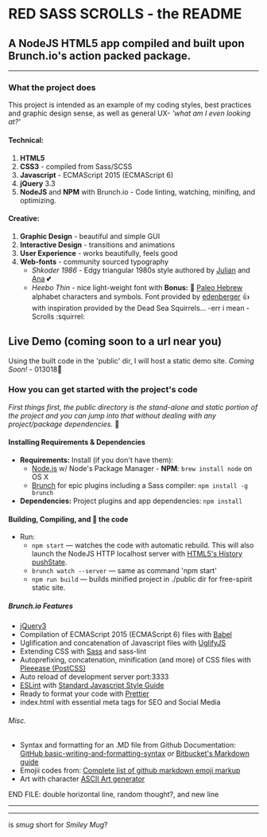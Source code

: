 # RED SASS SCROLLS - the README #

## A NodeJS HTML5 app compiled and built upon Brunch.io's action packed package.

* * *

### What the project does
This project is intended as an example of my coding styles, best practices and graphic design sense, as well as general UX- *'what am I even looking at?'*

#### Technical:
1. __HTML5__
2. __CSS3__ - compiled from Sass/SCSS
3. __Javascript__ - ECMAScript 2015 (ECMAScript 6)
4. __jQuery__ 3.3
5. __NodeJS__ and __NPM__ with Brunch.io - Code linting, watching, minifing, and optimizing.

#### Creative:
1. __Graphic Design__ - beautiful and simple GUI
2. __Interactive Design__ - transitions and animations
3. __User Experience__ - works beautifully, feels good
4. __Web-fonts__ - community sourced typography
	* _Shkoder 1986_ - Edgy triangular 1980s style authored by [Julian](https://www.behance.net/julianhxh) and [Ana](https://www.behance.net/anahoxha) :two_hearts:
	* _Heebo Thin_ - nice light-weight font with __Bonus:__ :abcd: [Paleo Hebrew](https://en.wikipedia.org/wiki/Paleo-Hebrew_alphabet) alphabet characters and symbols. Font provided by [edenberger](https://github.com/edenberger/Paleo-Hebrew-Heebo-Font) :thumbsup: with inspiration provided by the Dead Sea Squirrels... -err i mean - Scrolls :squirrel:

## Live Demo (coming soon to a url near you)
Using the built code in the 'public' dir, I will host a static demo site. _Coming Soon!_ - 013018:date:

### How you can get started with the project's code 

*First things first, the public directory is the stand-alone and static portion of the project and you can jump into that without dealing with any project/package dependencies.* :beginner:

#### Installing Requirements & Dependencies

* __Requirements:__ Install (if you don't have them):
	* [Node.js](http://nodejs.org) w/ Node's Package Manager - __NPM__: `brew install node` on OS X
	* [Brunch](http://brunch.io) for epic plugins including a Sass compiler: `npm install -g brunch`
* __Dependencies:__ Project plugins and app dependencies: `npm install`

#### Building, Compiling, and :running: the code 
* Run:
	* `npm start` — watches the code with automatic rebuild. This will also launch the NodeJS HTTP localhost server with [HTML5's History pushState](https://developer.mozilla.org/en-US/docs/Web/Guide/API/DOM/Manipulating_the_browser_history).
	* `brunch watch --server` — same as command 'npm start'
	* `npm run build` — builds minified project in ./public dir for free-spirit static site.

##### Brunch.io Features
* [jQuery3](http://jquery.com)
* Compilation of ECMAScript 2015 (ECMAScript 6) files with [Babel](https://babeljs.io)
* Uglification and concatenation of Javascript files with [UglifyJS](http://lisperator.net/uglifyjs/)
* Extending CSS with [Sass](http://sass-lang.com) and sass-lint
* Autoprefixing, concatenation, minification (and more) of CSS files with [Pleeease (PostCSS)](http://pleeease.io)
* Auto reload of development server port:3333
* [ESLint](http://eslint.org) with [Standard Javascript Style Guide](https://github.com/standard)
* Ready to format your code with [Prettier](https://prettier.io)
* index.html with essential meta tags for SEO and Social Media

###### Misc. 
* Syntax and formatting for an .MD file from Github Documentation: [GitHub basic-writing-and-formatting-syntax](https://help.github.com/articles/basic-writing-and-formatting-syntax/) _or_ [Bitbucket's Markdown guide](https://bitbucket.org/tutorials/markdowndemo)
* Emojii codes from: [Complete list of github markdown emoji markup](https://gist.github.com/rxaviers/7360908)
* Art with character [ASCII Art generator](http://patorjk.com/software/taag/)

END FILE: double horizontal line, random thought?, and new line
* * *
* * *
is *smug* short for *Smiley Mug*?
